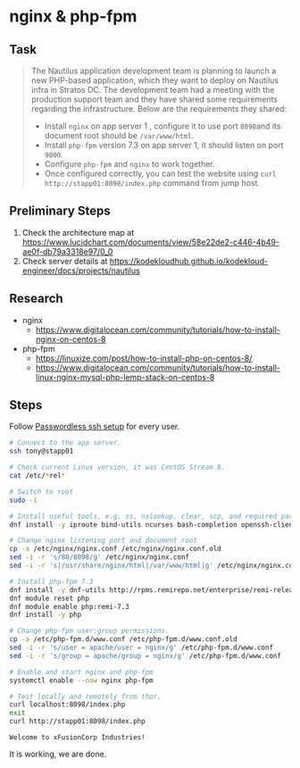# nginx & php-fpm

## Task

> The Nautilus application development team is planning to launch a new PHP-based application, which they want to deploy on Nautilus infra in Stratos DC. The development team had a meeting with the production support team and they have shared some requirements regarding the infrastructure. Below are the requirements they shared:
>
> * Install `nginx` on app server 1 , configure it to use port `8098`and its document root should be `/var/www/html`.
> * Install `php-fpm` version 7.3 on app server 1, it should listen on port `9000`.
> * Configure `php-fpm` and `nginx` to work together.
> * Once configured correctly, you can test the website using `curl http://stapp01:8098/index.php` command from jump host.

## Preliminary Steps

1. Check the architecture map at https://www.lucidchart.com/documents/view/58e22de2-c446-4b49-ae0f-db79a3318e97/0_0
2. Check server details at https://kodekloudhub.github.io/kodekloud-engineer/docs/projects/nautilus

## Research

* nginx
  * https://www.digitalocean.com/community/tutorials/how-to-install-nginx-on-centos-8
* php-fpm
  * https://linuxize.com/post/how-to-install-php-on-centos-8/
  * https://www.digitalocean.com/community/tutorials/how-to-install-linux-nginx-mysql-php-lemp-stack-on-centos-8

## Steps

Follow [Passwordless ssh setup](networking/passwordless-ssh-access.md) for every user.

```bash
# Connect to the app server.
ssh tony@stapp01

# Check current Linux version, it was CentOS Stream 8.
cat /etc/*rel*

# Switch to root
sudo -i

# Install useful tools, e.g. ss, nslookup, clear, scp, and required packages
dnf install -y iproute bind-utils ncurses bash-completion openssh-clients less nginx

# Change nginx listening port and document root
cp -a /etc/nginx/nginx.conf /etc/nginx/nginx.conf.old
sed -i -r 's/80/8098/g' /etc/nginx/nginx.conf
sed -i -r 's|/usr/share/nginx/html|/var/www/html|g' /etc/nginx/nginx.conf

# Install php-fpm 7.3
dnf install -y dnf-utils http://rpms.remirepo.net/enterprise/remi-release-8.rpm
dnf module reset php
dnf module enable php:remi-7.3
dnf install -y php

# Change php-fpm user:group permissions.
cp -a /etc/php-fpm.d/www.conf /etc/php-fpm.d/www.conf.old
sed -i -r 's/user = apache/user = nginx/g' /etc/php-fpm.d/www.conf
sed -i -r 's/group = apache/group = nginx/g' /etc/php-fpm.d/www.conf

# Enable and start nginx and php-fpm
systemctl enable --now nginx php-fpm

# Test locally and remotely from thor.
curl localhost:8098/index.php
exit
curl http://stapp01:8098/index.php
```

```
Welcome to xFusionCorp Industries!
```

It is working, we are done.
